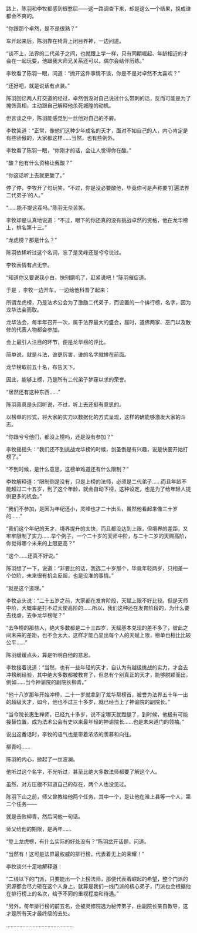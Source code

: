路上，陈羽和李牧都感到很憋屈——这一路调查下来，却是这么一个结果，换成谁都会不爽的。

“你跟那个卓然，是不是很熟？”

车开起来后，陈羽靠在椅背上闭目养神，一边问道。

“谈不上，法界的二代弟子之间，也就跟上学一样，只有同期崛起、年龄相近的才会在一起玩耍，他跟我大师兄关系还可以，偶尔会结伴历练。”

李牧看了陈羽一眼，问道：“抛开这件事情不谈，你是不是对卓然不太喜欢？”

“还好吧，就是说话有点装。”

陈羽回忆两人打交道的经过，卓然倒没对自己说过什么带刺的话，反而可能是为了掩饰真相，主动跟自己解释他杀死城隍的动机。

但言谈之中，陈羽能感觉到一丝他对自己的不屑。

李牧笑道：“正常，像他们这种少年成名的天才，面对不如自己的人，内心肯定是有些骄傲的，大家都这样……当然，也有些例外。

李牧看了陈羽一眼，“你刚才的话，会让人觉得你在酸。”

“酸？他有什么资格让我酸？”

“你这话听上去就更酸了。”

停了停，李牧开了句玩笑，“不过，你是没必要酸他，毕竟你可是声称要‘打遍法界二代弟子’的人。”

“……能不提这茬吗。”陈羽无奈苦笑。

李牧却是认真地说道：“不过，眼下的你还真的没有挑战卓然的资格，他在龙华榜上，排名第十三。”

“龙虎榜？那是什么？”

陈羽依稀听过这个名词，忘了是灵峰还是兮兮说过。

李牧表情有点无奈。

“知道你又要说我小白，快别磨叽了，赶紧说吧！”陈羽催促道。

于是 ，李牧一边开车，一边给他科普了起来：

所谓龙虎榜，乃是法术公会为了激励二代弟子，而设置的一个排行榜，名字，因为龙华法会而取。

龙华法会，每半年召开一次，属于法界最大的盛会，届时，道佛两家、巫门以及散修的代表人物都会参加。

会上最引人注目的环节，便是龙华榜的评比。

简单说，就是斗法，谁更厉害，谁的名字就排在前面。

龙华榜取前五十名，布告天下。

因此，能够上榜，乃是所有二代弟子梦寐以求的荣誉。

“居然还有这种东西……”

陈羽真真是头回听说，不过，听上去还挺有意思的。

以榜单的形式，将大家的实力以数据化的方式呈现，这样的确能够激发大家的斗志。

“你跟兮兮他们，都没上榜吗，还是没有参加？”

李牧摇摇头：“我们还不到挑战龙华榜的时候，剑圣倒是有兴趣，说是快要开始打榜了。”

“不到时候，是什么意思，这榜单难道还有什么限制？”

李牧解释道：“限制倒是没有，只是上榜的法师，必须是二代弟子……而且年龄不能超过二十五岁，到了这个年龄，就会自动下榜，这种设定，也是为了给年轻人提供更多的机会。”

“我们不参加，是因为年纪还小，灵峰也才二十出头，虽然他看起来像三十岁的……”

“我们这个年纪的天才，境界提升的太快，而且都没达到上限，但境界的差距，又牢牢限制了实力……举个例子，一个二十岁的天师中阶，与二十二岁的天赐高阶，你觉得哪个未来的上限更高？”

“这个……还真不好说。”

陈羽想了一下，说道：“非要比的话，我选二十岁那个，毕竟年轻两岁，只相差一个位阶，未来很有机会反超，也是没准的事情。”

“就是这个道理。”

李牧点头说：“二十五岁之前，大家都在发育阶段，天赋上限不好比较。但是天师中阶，大概率是打不过天使高阶的……所以，我们这种还在发育阶段的，为什么要去找虐，去争龙华榜呢？”

“去争榜的那些人，绝大多数都是二十三四岁，天赋基本兑现的差不多了，彼此之间未来的差距，也不会太大，这样才能凸显出每个人的天赋上限，榜单也相比比较公平……”

陈羽缓缓点头，算是听明白他的意思。

李牧接着说道：“当然，也有一些年轻的天才，自认为有越级挑战的实力，才会去冲榜刷经验，其中绝大多数都被教育了，但总有个别真正的天才，能够脱颖而出，例如……当今神谕院的副院长柳青。”

“他十八岁那年开始冲榜，二十一岁就拿到了龙华帮榜首，被誉为法界五十年一出的超级天才，如今，他也不过三十多岁，就已经当上了神谕院的副院长。”

“当今院长惠生禅师，已经九十多岁，说不定哪天就蹬腿了，到时候，他极有可能接替位置，成为法术公会有史以来最年轻的神谕院长……也是未来道门的领袖。”

说出这番话时，李牧的语气也是带着浓浓的羡慕和向往。

柳青吗……

陈羽的内心，掀起了一丝波澜。

他听过这个名字，不光听过，甚至比绝大多数法师都要了解这个人。

虽然，对方压根不知道自己的存在，两个人也没见过。

陈羽下山之前，师父曾教给他两个任务，其中一个，是让他在淮上县等一个人，第二个任务——

就是击败柳青，然后问他一句话。

师父给他的期限，是两年……

“登上龙虎榜，有什么实际的好处没有？”陈羽岔开话题，问道。

“当然有！这可是法界最权威的排行榜，代表着无上的荣耀！”

李牧谈兴十足地解释道：

“二线以下的门派，只要能出一个上榜法师，那便代表着崛起的希望，整个门派的资源都会尽力砸在这个人身上，就算是我们一线门派的核心弟子，门派也会根据他在排行榜上的名次，给予不同的重视程度和待遇。”

“另外，每年排行榜的前五名，会被灵修院选为秘传弟子，由副院长亲自教导，这才是所有天才最终级的去处。

………………………………………
